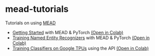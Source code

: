 # mead-tutorials
Tutorials on using [MEAD](https://github.com/dpressel/mead-baseline)


- [Getting Started](mead_1_pytorch.ipynb) with MEAD & PyTorch [(Open in Colab)](https://colab.research.google.com/github/dpressel/mead-tutorials/blob/master/mead_1_pytorch.ipynb)
- [Training Named Entity Recognizers](mead_2_pytorch.ipynb) with MEAD & PyTorch [(Open in Colab)](https://colab.research.google.com/github/dpressel/mead-tutorials/blob/master/mead_2_pytorch.ipynb)
- [Training Classifiers on Google TPUs](mead_tf_api_tpu.ipynb) using the API [(Open in Colab)](https://colab.research.google.com/github/dpressel/mead-tutorials/blob/master/mead_tf_api_tpu.ipynb)

